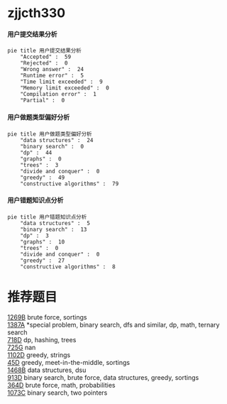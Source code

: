 # zjjcth330

<!-- tabs:start -->



#### **用户提交结果分析**

```mermaid
pie title 用户提交结果分析
    "Accepted" :  59
    "Rejected" :  0
    "Wrong answer" :  24
    "Runtime error" :  5
    "Time limit exceeded" :  9
    "Memory limit exceeded" :  0
    "Compilation error" :  1
    "Partial" :  0
```

#### **用户做题类型偏好分析**

```mermaid
pie title 用户做题类型偏好分析
    "data structures" :  24
    "binary search" :  0
    "dp" :  44
    "graphs" :  0
    "trees" :  3
    "divide and conquer" :  0
    "greedy" :  49
    "constructive algorithms" :  79
```
#### **用户错题知识点分析**

```mermaid
pie title 用户错题知识点分析
    "data structures" :  5
    "binary search" :  13
    "dp" :  3
    "graphs" :  10
    "trees" :  0
    "divide and conquer" :  0
    "greedy" :  27
    "constructive algorithms" :  8
```



<!-- tabs:end -->
# 推荐题目
[1269B](https://codeforces.com/contest/1269/problem/B)		brute force,
                        sortings		  
[1387A](https://codeforces.com/contest/1387/problem/A)		*special problem,
                        binary search,
                        dfs and similar,
                        dp,
                        math,
                        ternary search		  
[718D](https://codeforces.com/contest/718/problem/D)		dp,
                        hashing,
                        trees		  
[725G](https://codeforces.com/contest/725/problem/G)		nan		  
[1102D](https://codeforces.com/contest/1102/problem/D)		greedy,
                        strings		  
[45D](https://codeforces.com/contest/45/problem/D)		greedy,
                        meet-in-the-middle,
                        sortings		  
[1468B](https://codeforces.com/contest/1468/problem/B)		data structures,
                        dsu		  
[913D](https://codeforces.com/contest/913/problem/D)		binary search,
                        brute force,
                        data structures,
                        greedy,
                        sortings		  
[364D](https://codeforces.com/contest/364/problem/D)		brute force,
                        math,
                        probabilities		  
[1073C](https://codeforces.com/contest/1073/problem/C)		binary search,
                        two pointers		  
